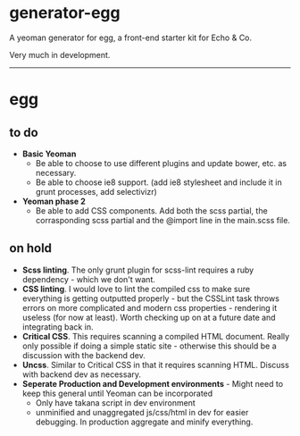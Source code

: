 # generator-egg
A yeoman generator for egg, a front-end starter kit for Echo & Co.

Very much in development.


--------
# egg


## to do

- **Basic Yeoman**
    - Be able to choose to use different plugins and update bower, etc. as necessary.
    - Be able to choose ie8 support. (add ie8 stylesheet and include it in grunt processes, add selectivizr)
- **Yeoman phase 2**
    - Be able to add CSS components. Add both the scss partial, the corrasponding scss partial and the @import line in the main.scss file.

## on hold

- **Scss linting**. The only grunt plugin for scss-lint requires a ruby dependency - which we don't want.
- **CSS linting**. I would love to lint the compiled css to make sure everything is getting outputted properly - but the CSSLint task throws errors on more complicated and modern css properties - rendering it useless (for now at least). Worth checking up on at a future date and integrating back in.
- **Critical CSS**. This requires scanning a compiled HTML document. Really only possible if doing a simple static site - otherwise this should be a discussion with the backend dev.
- **Uncss**. Similar to Critical CSS in that it requires scanning HTML. Discuss with backend dev as necessary.
- **Seperate Production and Development environments** - Might need to keep this general until Yeoman can be incorporated
    - Only have takana script in dev environment
    - unminified and unaggregated js/css/html in dev for easier debugging. In production aggregate and minify everything.
